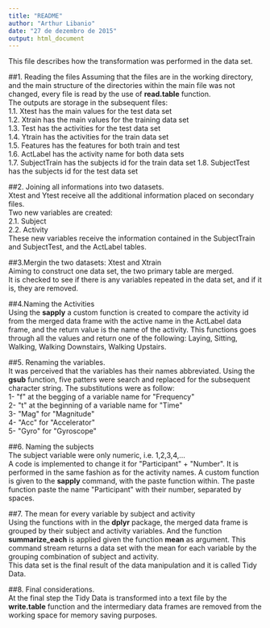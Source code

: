```yaml
---
title: "README"
author: "Arthur Libanio"
date: "27 de dezembro de 2015"
output: html_document
---
```


This file describes how the transformation was performed in the data set.

##1. Reading the files
Assuming that the files are in the working directory, and the main structure of the directories within the main file was not changed, every file is read by the use of **read.table** function.  
The outputs are storage in the subsequent files:  
1.1. Xtest has the main values for the test data set  
1.2. Xtrain has the main values for the training data set  
1.3. Test has the activities for the test data set  
1.4. Ytrain has the activities for the train data set  
1.5. Features has the features for both train and test  
1.6. ActLabel has the activity name for both data sets   
1.7. SubjectTrain has the subjects id for the train data set
1.8. SubjectTest  has the subjects id for the test data set  

##2. Joining all informations into two datasets.  
Xtest and Ytest receive all the additional information placed on secondary files.  
Two new variables are created:  
2.1. Subject  
2.2. Activity  
These new variables receive the information contained in the SubjectTrain and SubjectTest, and the ActLabel tables.  

##3.Mergin the two datasets: Xtest and Xtrain  
Aiming to construct one data set, the two primary table are merged.  
It is checked to see if there is any variables repeated in the data set, and if it is, they are removed.  

##4.Naming the Activities  
Using the **sapply** a custom function is created to compare the activity id from the merged data frame with the active name in the ActLabel data frame, and the return value is the name of the activity. This functions goes through all the values and return one of the following: Laying, Sitting, Walking, Walking Downstairs, Walking Upstairs.  

##5. Renaming the variables.  
It was perceived that the variables has their names abbreviated. Using the **gsub** function, five patters were search and replaced for the subsequent character string. The substitutions were as follow:  
1- "f" at the begging of a variable name for "Frequency"  
2- "t" at the beginning of a variable name for "Time"  
3- "Mag" for "Magnitude"  
4- "Acc" for "Accelerator"  
5- "Gyro" for "Gyroscope"  

##6. Naming the subjects  
The subject variable were only numeric, i.e. 1,2,3,4,...  
A code is implemented to change it for "Participant" + "Number". It is performed in the same fashion as for the activity names. A custom function is given to the **sapply** command, with the paste function within. The paste function paste the name "Participant" with their number, separated by spaces.  

##7. The mean for every variable by subject and activity  
Using the functions with in the **dplyr** package, the merged data frame is grouped by their subject and activity variables. And the function **summarize_each** is applied given the function **mean** as argument. This command stream returns a data set with the mean for each variable by the grouping combination of subject and activity.  
This data set is the final result of the data manipulation and it is called Tidy Data.  

##8. Final considerations.  
At the final step the Tidy Data is transformed into a text file by the **write.table** function and the intermediary data frames are removed from the working space for memory saving purposes.
